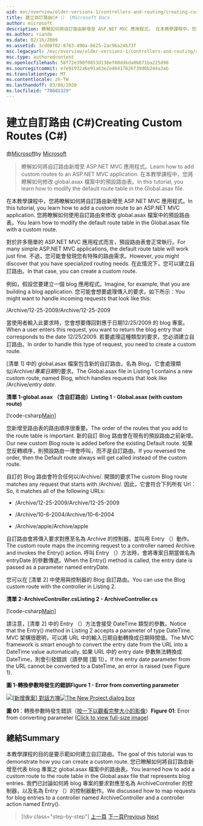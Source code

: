 ```yaml
---
uid: mvc/overview/older-versions-1/controllers-and-routing/creating-custom-routes-cs
title: 建立自訂路由C#（） |Microsoft Docs
author: microsoft
description: 瞭解如何將自訂路由新增至 ASP.NET MVC 應用程式。 在本教學課程中，您將瞭解如何修改 global.asax 檔案中的預設路由表。
ms.author: riande
ms.date: 02/16/2009
ms.assetid: 3cd08f02-8763-490a-b625-2ac96a24b73f
msc.legacyurl: /mvc/overview/older-versions-1/controllers-and-routing/creating-custom-routes-cs
msc.type: authoredcontent
ms.openlocfilehash: 58f72e390f0053d136ef00ddbda0b071ba225d98
ms.sourcegitcommit: e7e91932a6e91a63e2e46417626f39d6b244a3ab
ms.translationtype: MT
ms.contentlocale: zh-TW
ms.lasthandoff: 03/06/2020
ms.locfileid: "78601329"
---
```

# <a name="creating-custom-routes-c"></a><span data-ttu-id="e881a-104">建立自訂路由 (C#)</span><span class="sxs-lookup"><span data-stu-id="e881a-104">Creating Custom Routes (C#)</span></span>

<span data-ttu-id="e881a-105">由[Microsoft](https://github.com/microsoft)</span><span class="sxs-lookup"><span data-stu-id="e881a-105">by [Microsoft](https://github.com/microsoft)</span></span>

> <span data-ttu-id="e881a-106">瞭解如何將自訂路由新增至 ASP.NET MVC 應用程式。</span><span class="sxs-lookup"><span data-stu-id="e881a-106">Learn how to add custom routes to an ASP.NET MVC application.</span></span> <span data-ttu-id="e881a-107">在本教學課程中，您將瞭解如何修改 global.asax 檔案中的預設路由表。</span><span class="sxs-lookup"><span data-stu-id="e881a-107">In this tutorial, you learn how to modify the default route table in the Global.asax file.</span></span>

<span data-ttu-id="e881a-108">在本教學課程中，您將瞭解如何將自訂路由新增至 ASP.NET MVC 應用程式。</span><span class="sxs-lookup"><span data-stu-id="e881a-108">In this tutorial, you learn how to add a custom route to an ASP.NET MVC application.</span></span> <span data-ttu-id="e881a-109">您將瞭解如何使用自訂路由來修改 global.asax 檔案中的預設路由表。</span><span class="sxs-lookup"><span data-stu-id="e881a-109">You learn how to modify the default route table in the Global.asax file with a custom route.</span></span>

<span data-ttu-id="e881a-110">對於許多簡單的 ASP.NET MVC 應用程式而言，預設路由表會正常執行。</span><span class="sxs-lookup"><span data-stu-id="e881a-110">For many simple ASP.NET MVC applications, the default route table will work just fine.</span></span> <span data-ttu-id="e881a-111">不過，您可能會發現您有特殊的路由需求。</span><span class="sxs-lookup"><span data-stu-id="e881a-111">However, you might discover that you have specialized routing needs.</span></span> <span data-ttu-id="e881a-112">在此情況下，您可以建立自訂路由。</span><span class="sxs-lookup"><span data-stu-id="e881a-112">In that case, you can create a custom route.</span></span>

<span data-ttu-id="e881a-113">例如，假設您要建立一個 blog 應用程式。</span><span class="sxs-lookup"><span data-stu-id="e881a-113">Imagine, for example, that you are building a blog application.</span></span> <span data-ttu-id="e881a-114">您可能會想要處理傳入的要求，如下所示：</span><span class="sxs-lookup"><span data-stu-id="e881a-114">You might want to handle incoming requests that look like this:</span></span>

<span data-ttu-id="e881a-115">/Archive/12-25-2009</span><span class="sxs-lookup"><span data-stu-id="e881a-115">/Archive/12-25-2009</span></span>

<span data-ttu-id="e881a-116">當使用者輸入此要求時，您會想要傳回對應于日期12/25/2009 的 blog 專案。</span><span class="sxs-lookup"><span data-stu-id="e881a-116">When a user enters this request, you want to return the blog entry that corresponds to the date 12/25/2009.</span></span> <span data-ttu-id="e881a-117">若要處理這種類型的要求，您必須建立自訂路由。</span><span class="sxs-lookup"><span data-stu-id="e881a-117">In order to handle this type of request, you need to create a custom route.</span></span>

<span data-ttu-id="e881a-118">[清單 1] 中的 global.asax 檔案包含新的自訂路由，名為 Blog，它會處理類似/Archive/*專案日期*的要求。</span><span class="sxs-lookup"><span data-stu-id="e881a-118">The Global.asax file in Listing 1 contains a new custom route, named Blog, which handles requests that look like /Archive/*entry date*.</span></span>

<span data-ttu-id="e881a-119">**清單 1-global.asax （含自訂路由）**</span><span class="sxs-lookup"><span data-stu-id="e881a-119">**Listing 1 - Global.asax (with custom route)**</span></span>

[!code-csharp[Main](creating-custom-routes-cs/samples/sample1.cs)]

<span data-ttu-id="e881a-120">您新增至路由表的路由順序很重要。</span><span class="sxs-lookup"><span data-stu-id="e881a-120">The order of the routes that you add to the route table is important.</span></span> <span data-ttu-id="e881a-121">新的自訂 Blog 路由會在現有的預設路由之前新增。</span><span class="sxs-lookup"><span data-stu-id="e881a-121">Our new custom Blog route is added before the existing Default route.</span></span> <span data-ttu-id="e881a-122">如果您反轉順序，則預設路由一律會呼叫，而不是自訂路由。</span><span class="sxs-lookup"><span data-stu-id="e881a-122">If you reversed the order, then the Default route always will get called instead of the custom route.</span></span>

<span data-ttu-id="e881a-123">自訂的 Blog 路由會符合任何以/Archive/. 開頭的要求</span><span class="sxs-lookup"><span data-stu-id="e881a-123">The custom Blog route matches any request that starts with /Archive/.</span></span> <span data-ttu-id="e881a-124">因此，它會符合下列所有 Url：</span><span class="sxs-lookup"><span data-stu-id="e881a-124">So, it matches all of the following URLs:</span></span>

- <span data-ttu-id="e881a-125">/Archive/12-25-2009</span><span class="sxs-lookup"><span data-stu-id="e881a-125">/Archive/12-25-2009</span></span>

- <span data-ttu-id="e881a-126">/Archive/10-6-2004</span><span class="sxs-lookup"><span data-stu-id="e881a-126">/Archive/10-6-2004</span></span>

- <span data-ttu-id="e881a-127">/Archive/apple</span><span class="sxs-lookup"><span data-stu-id="e881a-127">/Archive/apple</span></span>

<span data-ttu-id="e881a-128">自訂路由會將傳入要求對應至名為 Archive 的控制器，並叫用 Entry （）動作。</span><span class="sxs-lookup"><span data-stu-id="e881a-128">The custom route maps the incoming request to a controller named Archive and invokes the Entry() action.</span></span> <span data-ttu-id="e881a-129">呼叫 Entry （）方法時，會將專案日期當做名為 entryDate 的參數傳遞。</span><span class="sxs-lookup"><span data-stu-id="e881a-129">When the Entry() method is called, the entry date is passed as a parameter named entryDate.</span></span>

<span data-ttu-id="e881a-130">您可以在 [清單 2] 中使用與控制器的 Blog 自訂路由。</span><span class="sxs-lookup"><span data-stu-id="e881a-130">You can use the Blog custom route with the controller in Listing 2.</span></span>

<span data-ttu-id="e881a-131">**清單 2-ArchiveController.cs**</span><span class="sxs-lookup"><span data-stu-id="e881a-131">**Listing 2 - ArchiveController.cs**</span></span>

[!code-csharp[Main](creating-custom-routes-cs/samples/sample2.cs)]

<span data-ttu-id="e881a-132">請注意，[清單 2] 中的 Entry （）方法會接受 DateTime 類型的參數。</span><span class="sxs-lookup"><span data-stu-id="e881a-132">Notice that the Entry() method in Listing 2 accepts a parameter of type DateTime.</span></span> <span data-ttu-id="e881a-133">MVC 架構很聰明，可以將 URL 中的輸入日期自動轉換成日期時間值。</span><span class="sxs-lookup"><span data-stu-id="e881a-133">The MVC framework is smart enough to convert the entry date from the URL into a DateTime value automatically.</span></span> <span data-ttu-id="e881a-134">如果 URL 中的 entry date 參數無法轉換成 DateTime，則會引發錯誤（請參閱 [圖 1]）。</span><span class="sxs-lookup"><span data-stu-id="e881a-134">If the entry date parameter from the URL cannot be converted to a DateTime, an error is raised (see Figure 1).</span></span>

<span data-ttu-id="e881a-135">**圖 1-轉換參數時發生的錯誤**</span><span class="sxs-lookup"><span data-stu-id="e881a-135">**Figure 1 - Error from converting parameter**</span></span>

<span data-ttu-id="e881a-136">[![[新增專案] 對話方塊](creating-custom-routes-cs/_static/image1.jpg)](creating-custom-routes-cs/_static/image1.png)</span><span class="sxs-lookup"><span data-stu-id="e881a-136">[![The New Project dialog box](creating-custom-routes-cs/_static/image1.jpg)](creating-custom-routes-cs/_static/image1.png)</span></span>

<span data-ttu-id="e881a-137">**圖 01**：轉換參數時發生錯誤（[按一下以觀看完整大小的影像](creating-custom-routes-cs/_static/image2.png)）</span><span class="sxs-lookup"><span data-stu-id="e881a-137">**Figure 01**: Error from converting parameter ([Click to view full-size image](creating-custom-routes-cs/_static/image2.png))</span></span>

## <a name="summary"></a><span data-ttu-id="e881a-138">總結</span><span class="sxs-lookup"><span data-stu-id="e881a-138">Summary</span></span>

<span data-ttu-id="e881a-139">本教學課程的目的是要示範如何建立自訂路由。</span><span class="sxs-lookup"><span data-stu-id="e881a-139">The goal of this tutorial was to demonstrate how you can create a custom route.</span></span> <span data-ttu-id="e881a-140">您已瞭解如何將自訂路由新增至代表 blog 專案之 global.asax 檔案中的路由表。</span><span class="sxs-lookup"><span data-stu-id="e881a-140">You learned how to add a custom route to the route table in the Global.asax file that represents blog entries.</span></span> <span data-ttu-id="e881a-141">我們已討論如何將 blog 專案的要求對應至名為 ArchiveController 的控制器，以及名為 Entry （）的控制器動作。</span><span class="sxs-lookup"><span data-stu-id="e881a-141">We discussed how to map requests for blog entries to a controller named ArchiveController and a controller action named Entry().</span></span>

> [!div class="step-by-step"]
> <span data-ttu-id="e881a-142">[上一頁](aspnet-mvc-controllers-overview-cs.md)
> [下一頁](creating-a-route-constraint-cs.md)</span><span class="sxs-lookup"><span data-stu-id="e881a-142">[Previous](aspnet-mvc-controllers-overview-cs.md)
[Next](creating-a-route-constraint-cs.md)</span></span>
